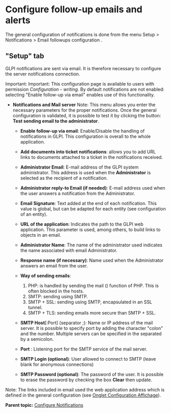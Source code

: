 Configure follow-up emails and alerts
=====================================

The general configuration of notifications is done from the menu Setup
\> Notifications \> Email followups configuration .

"Setup" tab
-----------

GLPI notifications are sent via email. It is therefore necessary to
configure the server notifications connection.

Important: Important: This configuration page is available to users with
permission *Configuration - writing.* By default notifications are not
enabled: selecting "Enable follow-up via email" enables use of this
functionality.

-   **Notifications and Mail server**
    Note: This menu allows you enter the necessary parameters for the
    proper notifications. Once the general configuration is validated,
    it is possible to test it by clicking the button: **Test sending
    email to the administrator**.
    -   **Enable follow-up via email**: Enable/Disable the handling of
        notifications in GLPI. This configuration is overall to the
        whole application.
    -   **Add documents into ticket notifications**: allows you to add
        URL links to documents attached to a ticket in the notifications
        received.
    -   **Administrator Email**: E-mail address of the GLPI system
        administrator. This address is used when the **Administrator**
        is selected as the recipient of a notification.
    -   **Administrator reply-to Email (if needed)**: E-mail address
        used when the user answers a notification from the
        Administrator.
    -   **Email Signature**: Text added at the end of each notification.
        This value is global, but can be adapted for each entity (see
        configuration of an entity).
    -   **URL of the application**: Indicates the path to the GLPI web
        application. This parameter is used, among others, to build
        links to objects in an email.
    -   **Administrator Name**: The name of the administrator used
        indicates the name associated with email Administrator.
    -   **Response name (if necessary)**: Name used when the
        Administrator answers an email from the user.
    -   **Way of sending emails**:
        1.  PHP: is handled by sending the mail () function of PHP. This
            is often blocked in the hosts.
        2.  SMTP: sending using SMTP.
        3.  SMTP + SSL: sending using SMTP, encapsulated in an SSL
            tunnel.
        4.  SMTP + TLS: sending emails more secure than SMTP + SSL.

    -   **SMTP Host**[:Port] (separator ;): Name or IP address of the
        mail server. It is possible to specify port by adding the
        character "colon" and the number. Multiple servers can be
        specified in the separated by a semicolon.
    -   **Port** : Listening port for the SMTP service of the mail
        server.
    -   **SMTP Login (optional)**: User allowed to connect to SMTP
        (leave blank for anonymous connections)
    -   **SMTP Password (optional)**: The password of the user. It is
        possible to erase the password by checking the box **Clear**
        then update.

Note: The links included in email used the web application address which
is defined in the general configuration (see [Onglet Configuration
Affichage](config_common_display.html "Cet onglet permet de personnaliser l'apparence générale de l'application.")).

**Parent topic:** [Configure
Notifications](../glpi/config_notification.html "Notifications are configured from the menu Setup > Notifications ;")

